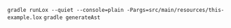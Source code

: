 `gradle runLox --quiet --console=plain -Pargs=src/main/resources/this-example.lox`
`gradle generateAst`
